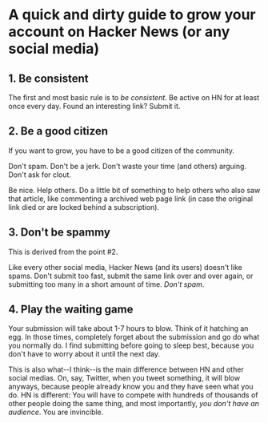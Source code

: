 # A quick and dirty guide to grow your account on Hacker News (or any social media)

## 1. Be consistent

The first and most basic rule is to *be consistent*. Be active on HN for at least once every day. Found an interesting link? Submit it.

## 2. Be a good citizen

If you want to grow, you have to be a good citizen of the community.

Don't spam. Don't be a jerk. Don't waste your time (and others) arguing. Don't ask for clout.

Be nice. Help others. Do a little bit of something to help others who also saw that article, like commenting a archived web page link (in case the original link died or are locked behind a subscription).

## 3. Don't be spammy

This is derived from the point #2.

Like every other social media, Hacker News (and its users) doesn't like spams. Don't submit too fast, submit the same link over and over again, or submitting too many in a short amount of time. *Don't spam*.

## 4. Play the waiting game

Your submission will take about 1-7 hours to blow. Think of it hatching an egg. In those times, completely forget about the submission and go do what you normally do. I find submitting before going to sleep best, because you don't have to worry about it until the next day.

This is also what--I think--is the main difference between HN and other social medias. On, say, Twitter, when you tweet something, it will blow anyways, because people already know you and they have seen what you do. HN is different: You will have to compete with hundreds of thousands of other people doing the same thing, and most importantly, *you don't have an audience*. You are invincible.